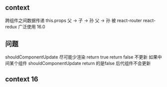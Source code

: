 ## context
  跨组件之间数据传递
  this.props
  父 -> 子 -> 孙
  父 -> 孙
  被 react-router   react-redux  广泛使用
  16.0

## 问题
  shouldComponentUpdate
  尽可能少渲染
  return true
  return false 不更新
  如果中间某个组件  shouldComponentUpdate  return 的是false  后代组件不会更新

## context 16
  